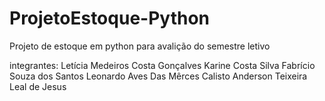 # ProjetoEstoque-Python
Projeto de estoque em python para avalição do semestre letivo

integrantes:
Letícia Medeiros Costa Gonçalves
Karine Costa Silva
Fabrício Souza dos Santos
Leonardo Aves Das Mêrces Calisto
Anderson Teixeira Leal de Jesus
